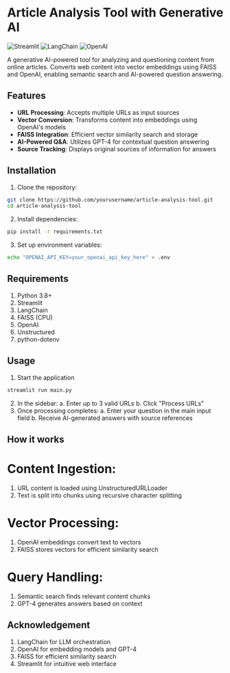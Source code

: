 # Article Analysis Tool with Generative AI

![Streamlit](https://img.shields.io/badge/Streamlit-FF4B4B?style=for-the-badge&logo=Streamlit&logoColor=white)
![LangChain](https://img.shields.io/badge/LangChain-00ADD8?style=for-the-badge&logo=langchain&logoColor=white)
![OpenAI](https://img.shields.io/badge/OpenAI-412991?style=for-the-badge&logo=openai&logoColor=white)

A generative AI-powered tool for analyzing and questioning content from online articles. Converts web content into vector embeddings using FAISS and OpenAI, enabling semantic search and AI-powered question answering.

## Features

- **URL Processing**: Accepts multiple URLs as input sources
- **Vector Conversion**: Transforms content into embeddings using OpenAI's models
- **FAISS Integration**: Efficient vector similarity search and storage
- **AI-Powered Q&A**: Utilizes GPT-4 for contextual question answering
- **Source Tracking**: Displays original sources of information for answers

## Installation

1. Clone the repository:
```bash
git clone https://github.com/yourusername/article-analysis-tool.git
cd article-analysis-tool
```

2. Install dependencies:
```bash
pip install -r requirements.txt
```

3. Set up environment variables:
```bash
echo "OPENAI_API_KEY=your_openai_api_key_here" > .env
```
## Requirements
1. Python 3.8+
2. Streamlit
3. LangChain
4. FAISS (CPU)
5. OpenAI
6. Unstructured
7. python-dotenv

## Usage
1. Start the application
```bash
streamlit run main.py
```
2. In the sidebar:
   a. Enter up to 3 valid URLs
   b. Click "Process URLs"
3. Once processing completes:
   a. Enter your question in the main input field
   b. Receive AI-generated answers with source references

## How it works
# Content Ingestion:
1. URL content is loaded using UnstructuredURLLoader
2. Text is split into chunks using recursive character splitting

# Vector Processing:
1. OpenAI embeddings convert text to vectors
2. FAISS stores vectors for efficient similarity search

# Query Handling:
1. Semantic search finds relevant content chunks
2. GPT-4 generates answers based on context

## Acknowledgement

1. LangChain for LLM orchestration
2. OpenAI for embedding models and GPT-4
3. FAISS for efficient similarity search
4. Streamlit for intuitive web interface
